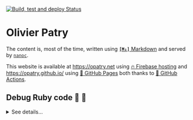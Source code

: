 [![Build, test and deploy Status](https://github.com/opatry/opatry.github.io/workflows/Main/badge.svg)](https://github.com/opatry/opatry.github.io/actions)

# Olivier Patry

The content is, most of the time, written using [**`[M↓]`** Markdown](http://daringfireball.net/projects/markdown/) and served by [`nanoc`](http://nanoc.ws/).

This website is available at https://opatry.net using [🔥 Firebase hosting](https://firebase.google.com/products/hosting)
and https://opatry.github.io/ using [📄 GitHub Pages](https://pages.github.com/)
both thanks to [🤖 GitHub Actions](https://github.com/features/actions). 

## Debug Ruby code 🔎 💎
<details>
<summary>See details…</summary>

Using Visual Studio Code and `ruby-debug-ide`, initial setup requires to install `binstubs` for few binaries:

```bash
$ bundle install
$ bundle binstubs bundler nanoc ruby-debug-ide
```

Then, debug launch configuration should work out of the box in VS Code (put a breakpoint (in `Rules#preprocess` for example) then press <kbd>F5</kbd>).
</details>
